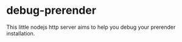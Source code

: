 # debug-prerender
This little nodejs http server aims to help you debug your prerender installation.
